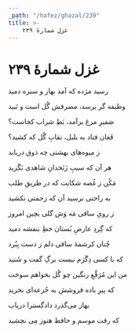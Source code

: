 ```yaml
---
_path: "/hafez/ghazal/239"
title: >-
    غزل شمارهٔ ۲۳۹
---
```

# غزل شمارهٔ ۲۳۹

<div class="b" id="bn1"><div class="m1"><p>رسید مژده که آمد بهار و سبزه دمید</p></div>
<div class="m2"><p>وظیفه گر برسد، مصرفش گُل است و نَبید</p></div></div>
<div class="b" id="bn2"><div class="m1"><p>صَفیرِ مرغ برآمد، بَطِ شراب کجاست؟</p></div>
<div class="m2"><p>فَغان فتاد به بلبل، نقابِ گُل که کشید؟</p></div></div>
<div class="b" id="bn3"><div class="m1"><p>ز میوه‌های بهشتی چه ذوق دریابد</p></div>
<div class="m2"><p>هر آن که سیبِ زَنَخدانِ شاهدی نَگَزید</p></div></div>
<div class="b" id="bn4"><div class="m1"><p>مَکُن ز غُصه شکایت که در طریقِ طلب</p></div>
<div class="m2"><p>به راحتی نرسید آن که زحمتی نکشید</p></div></div>
<div class="b" id="bn5"><div class="m1"><p>ز رویِ ساقی مَه وَش گلی بچین امروز</p></div>
<div class="m2"><p>که گِردِ عارضِ بُستان خطِ بنفشه دمید</p></div></div>
<div class="b" id="bn6"><div class="m1"><p>چُنان کرشمهٔ ساقی دلم ز دست بِبُرد</p></div>
<div class="m2"><p>که با کسی دِگَرَم نیست برگِ گفت و شَنید</p></div></div>
<div class="b" id="bn7"><div class="m1"><p>من این مُرَقَّعِ رنگین چو گُل بخواهم سوخت</p></div>
<div class="m2"><p>که پیرِ باده فروشش به جُرعه‌ای نخرید</p></div></div>
<div class="b" id="bn8"><div class="m1"><p>بهار می‌گذرد دادگسترا دریاب</p></div>
<div class="m2"><p>که رفت موسم و حافظ هنوز مِی نچشید</p></div></div>
